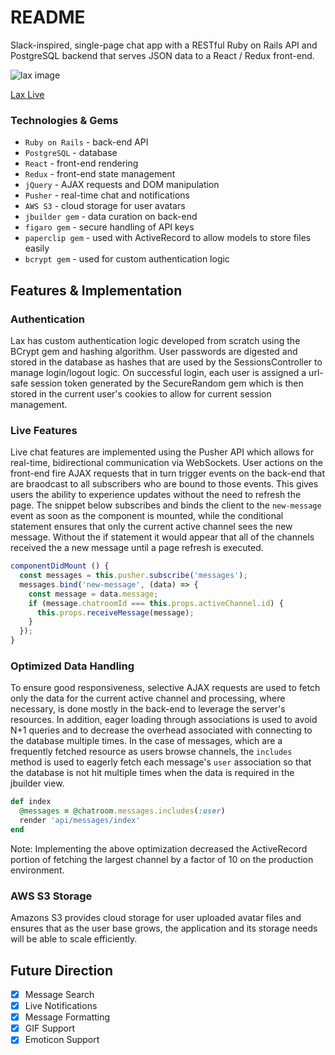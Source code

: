 # README

Slack-inspired, single-page chat app with a RESTful Ruby on Rails API and PostgreSQL backend that serves JSON data to a React / Redux front-end.

![lax image][lax_channels]

[Lax Live][live]

### Technologies & Gems
- `Ruby on Rails` - back-end API
- `PostgreSQL` - database
- `React` - front-end rendering
- `Redux` - front-end state management
- `jQuery` - AJAX requests and DOM manipulation
- `Pusher` - real-time chat and notifications
- `AWS S3` - cloud storage for user avatars
- `jbuilder gem` - data curation on back-end
- `figaro gem` - secure handling of API keys
- `paperclip gem` - used with ActiveRecord to allow models to store files easily
- `bcrypt gem` - used for custom authentication logic

## Features & Implementation

### Authentication

Lax has custom authentication logic developed from scratch using the BCrypt gem and hashing algorithm. User passwords are digested and stored in
the database as hashes that are used by the SessionsController to manage login/logout logic. On successful login, each user is assigned a url-safe session
token generated by the SecureRandom gem which is then stored in the current user's cookies to allow for current session management.

### Live Features

Live chat features are implemented using the Pusher API which allows for real-time, bidirectional communication via WebSockets. User actions on the front-end fire
AJAX requests that in turn trigger events on the back-end that are braodcast to all subscribers who are bound to those events. This gives users the ability to
experience updates without the need to refresh the page. The snippet below subscribes and binds the client to the `new-message` event as soon as the component is
mounted, while the conditional statement ensures that only the current active channel sees the new message. Without the if statement it would appear that all of
the channels received the a new message until a page refresh is executed.

```js
componentDidMount () {
  const messages = this.pusher.subscribe('messages');
  messages.bind('new-message', (data) => {
    const message = data.message;
    if (message.chatroomId === this.props.activeChannel.id) {
      this.props.receiveMessage(message);
    }
  });
}
```

### Optimized Data Handling

To ensure good responsiveness, selective AJAX requests are used to fetch only the data for the current active channel and processing, where necessary, is done
mostly in the back-end to leverage the server's resources. In addition, eager loading through associations is used to avoid N+1 queries and to decrease the overhead
associated with connecting to the database multiple times. In the case of messages, which are a frequently fetched resource as users browse channels, the
`includes` method is used to eagerly fetch each message's `user` association so that the database is not hit multiple times when the data is required in the
jbuilder view.

```ruby
def index
  @messages = @chatroom.messages.includes(:user)
  render 'api/messages/index'
end
```

Note: Implementing the above optimization decreased the ActiveRecord portion of fetching the largest channel by a factor of 10 on the production environment.

### AWS S3 Storage

Amazons S3 provides cloud storage for user uploaded avatar files and ensures that as the user base grows, the application and its storage needs will
be able to scale efficiently.

## Future Direction

* [X] Message Search
* [X] Live Notifications
* [X] Message Formatting
* [X] GIF Support
* [X] Emoticon Support

[live]: http://laxapp.online
[lax_channels]: docs/images/lax_channels.png
